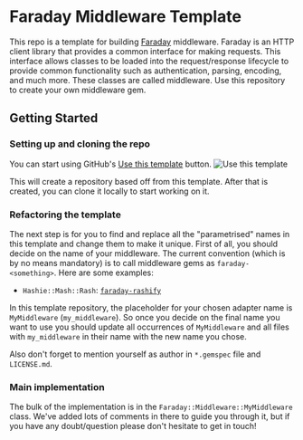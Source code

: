 # Faraday Middleware Template

This repo is a template for building [Faraday][faraday] middleware.
Faraday is an HTTP client library that provides a common interface for making requests.
This interface allows classes to be loaded into the request/response lifecycle to provide
common functionality such as authentication, parsing, encoding, and much more.
These classes are called middleware. Use this repository to create your own middleware gem.

## Getting Started

### Setting up and cloning the repo

You can start using GitHub's [Use this template][use-template] button.
![Use this template](https://docs.github.com/assets/images/help/repository/use-this-template-button.png)

This will create a repository based off from this template.
After that is created, you can clone it locally to start working on it.

### Refactoring the template

The next step is for you to find and replace all the "parametrised" names in this template
and change them to make it unique.
First of all, you should decide on the name of your middleware.
The current convention (which is by no means mandatory) is to call middleware gems as `faraday-<something>`.
Here are some examples:

* `Hashie::Mash::Rash`: [`faraday-rashify`][faraday-rashify]

In this template repository, the placeholder for your chosen adapter name is `MyMiddleware` (`my_middleware`).
So once you decide on the final name you want to use you should update all occurrences of `MyMiddleware` and all files
with `my_middleware` in their name with the new name you chose.

Also don't forget to mention yourself as author in `*.gemspec` file and `LICENSE.md`.

### Main implementation

The bulk of the implementation is in the `Faraday::Middleware::MyMiddleware` class.
We've added lots of comments in there to guide you through it, but if you have any doubt/question
please don't hesitate to get in touch! 

[faraday]: https://github.com/lostisland/faraday
[faraday-rashify]: https://github.com/lostisland/faraday-rashify
[use-template]: https://docs.github.com/en/github/creating-cloning-and-archiving-repositories/creating-a-repository-from-a-template
